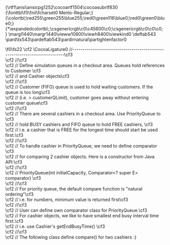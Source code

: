 {\rtf1\ansi\ansicpg1252\cocoartf1504\cocoasubrtf830
{\fonttbl\f0\fnil\fcharset0 Menlo-Regular;}
{\colortbl;\red255\green255\blue255;\red0\green116\blue0;\red0\green0\blue0;}
{\*\expandedcolortbl;;\csgenericrgb\c0\c45600\c0;\csgenericrgb\c0\c0\c0;}
\margl1440\margr1440\vieww10800\viewh8400\viewkind0
\deftab543
\pard\tx543\pardeftab543\pardirnatural\partightenfactor0

\f0\fs22 \cf2 \CocoaLigature0 //--------------------------------------------------------------------------\cf3 \
\cf2 //\cf3 \
\cf2 // Define simulation queues in a checkout area. Queues hold references to Customer \cf3 \
\cf2 // and Cashier objects\cf3 \
\cf2 //\cf3 \
\cf2 // Customer (FIFO) queue is used to hold waiting customers. If the queue is too long\cf3 \
\cf2 // (i.e. >  customerQLimit), customer goes away without entering customer queue\cf3 \
\cf2 //\cf3 \
\cf2 // There are several cashiers in a checkout area. Use PriorityQueue to \cf3 \
\cf2 // hold BUSY cashiers and FIFO queue to hold FREE cashiers, \cf3 \
\cf2 // i.e. a cashier that is FREE for the longest time should start be used first.\cf3 \
\cf2 //\cf3 \
\cf2 // To handle cashier in PriorityQueue, we need to define comparator \cf3 \
\cf2 // for comparing 2 cashier objects. Here is a constructor from Java API:\cf3 \
\cf2 //\cf3 \
\cf2 // 	PriorityQueue(int initialCapacity, Comparator<? super E> comparator) \cf3 \
\cf2 //\cf3 \
\cf2 // For priority queue, the default compare function is "natural ordering"\cf3 \
\cf2 // i.e. for numbers, minimum value is returned first\cf3 \
\cf2 //\cf3 \
\cf2 // User can define own comparator class for PriorityQueue.\cf3 \
\cf2 // For cashier objects, we like to have smallest end busy interval time first.\cf3 \
\cf2 // i.e. use Cashier's getEndBusyTime() \cf3 \
\cf2 //\cf3 \
\cf2 // The following class define compare() for two cashiers :}
